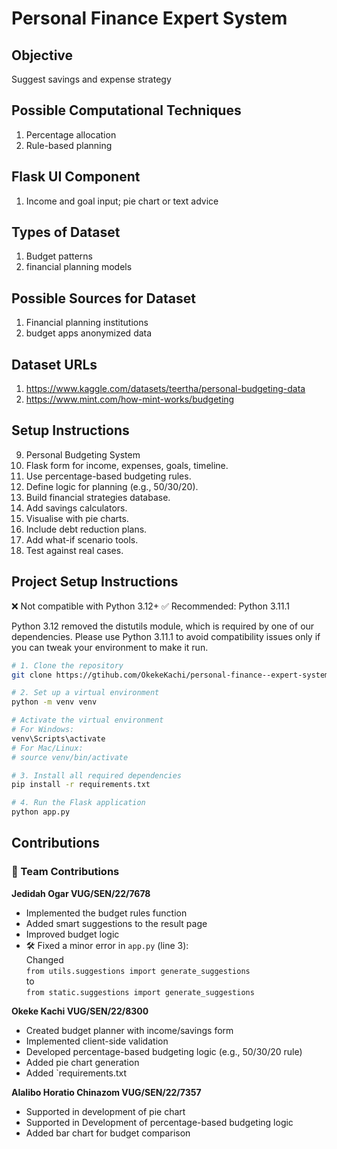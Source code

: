# Personal Finance Expert System

## Objective
Suggest savings and expense strategy

## Possible Computational Techniques
1. Percentage allocation
2. Rule-based planning

## Flask UI Component
1. Income and goal input; pie chart or text advice

## Types of Dataset
1. Budget patterns
2. financial planning models

## Possible Sources for Dataset
1. Financial planning institutions
2. budget apps anonymized data

## Dataset URLs
1. https://www.kaggle.com/datasets/teertha/personal-budgeting-data
2. https://www.mint.com/how-mint-works/budgeting

## Setup Instructions
9. Personal Budgeting System
1. Flask form for income, expenses, goals, timeline.
2. Use percentage-based budgeting rules.
3. Define logic for planning (e.g., 50/30/20).
4. Build financial strategies database.
5. Add savings calculators.
6. Visualise with pie charts.
7. Include debt reduction plans.
8. Add what-if scenario tools.
9. Test against real cases.


## Project Setup Instructions
❌ Not compatible with Python 3.12+
✅ Recommended: Python 3.11.1

Python 3.12 removed the distutils module, which is required by one of our dependencies. Please use Python 3.11.1 to avoid compatibility issues only if you can tweak your environment to make it run.

```bash
# 1. Clone the repository
git clone https://gtihub.com/OkekeKachi/personal-finance--expert-system

# 2. Set up a virtual environment
python -m venv venv

# Activate the virtual environment
# For Windows:
venv\Scripts\activate
# For Mac/Linux:
# source venv/bin/activate

# 3. Install all required dependencies
pip install -r requirements.txt

# 4. Run the Flask application
python app.py
```

## Contributions
### 👤 Team Contributions

**Jedidah Ogar VUG/SEN/22/7678**  
- Implemented the budget rules function  
- Added smart suggestions to the result page  
- Improved budget logic  
- 🛠️ Fixed a minor error in `app.py` (line 3):  
  Changed  
  `from utils.suggestions import generate_suggestions`  
  to  
  `from static.suggestions import generate_suggestions`

**Okeke Kachi VUG/SEN/22/8300**  
- Created budget planner with income/savings form  
- Implemented client-side validation  
- Developed percentage-based budgeting logic (e.g., 50/30/20 rule)  
- Added pie chart generation  
- Added `requirements.txt

**Alalibo Horatio Chinazom VUG/SEN/22/7357**
- Supported in development of pie chart
- Supported in Development of  percentage-based budgeting logic 
- Added bar chart for budget comparison  
